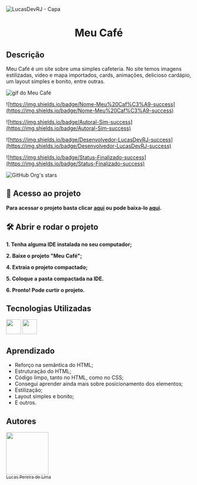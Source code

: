 ![LucasDevRJ - Capa](https://user-images.githubusercontent.com/95040236/147415952-3be56c26-f85d-4489-bb6b-e32128ac7ce3.png)

<h1 align="center">Meu Café</h1>

## Descrição

<p>Meu Café é um site sobre uma simples cafeteria. No site temos imagens estilizadas, vídeo e mapa importados, cards, animações, delicioso cardápio, um layout simples e bonito, entre outras.</p>

![gif do Meu Café](imagens/meu-cafe.gif)

![https://img.shields.io/badge/Nome-Meu%20Caf%C3%A9-success](https://img.shields.io/badge/Nome-Meu%20Caf%C3%A9-success)

![https://img.shields.io/badge/Autoral-Sim-success](https://img.shields.io/badge/Autoral-Sim-success)

![https://img.shields.io/badge/Desenvolvedor-LucasDevRJ-success](https://img.shields.io/badge/Desenvolvedor-LucasDevRJ-success)

![https://img.shields.io/badge/Status-Finalizado-success](https://img.shields.io/badge/Status-Finalizado-success)

![GitHub Org's stars](https://img.shields.io/github/stars/camilafernanda?style=social)

## 📁 Acesso ao projeto

**Para acessar o projeto basta clicar <a href="http://meu-cafe.vercel.app/">aqui</a> ou pode baixa-lo <a href="https://github.com/LucasDevRJ/meu-cafe/archive/refs/heads/main.zip">aqui</a>.**

## 🛠️ Abrir e rodar o projeto

**1. Tenha alguma IDE instalada no seu computador;**

**2. Baixe o projeto "Meu Café";**

**4. Extraia o projeto compactado;**

**5. Coloque a pasta compactada na IDE.**

**6. Pronto! Pode curtir o projeto.**

## Tecnologias Utilizadas
<img src="https://cdn.jsdelivr.net/gh/devicons/devicon/icons/html5/html5-original.svg" width="40" height="40"/> 
<img src="https://cdn.jsdelivr.net/gh/devicons/devicon/icons/css3/css3-original.svg" width="40" height="40" /> 

## Aprendizado

* Reforço na semântica do HTML;
* Estruturação do HTML;
* Código limpo, tanto no HTML, como no CSS;
* Consegui aprender ainda mais sobre posicionamento dos elementos;
* Estilização;
* Layout simples e bonito;
* E outros.

## Autores

[<img src="https://avatars.githubusercontent.com/u/95040236?v=4" width=115><br><sub>Lucas Pereira de Lima</sub>](https://github.com/LucasDevRJ)
